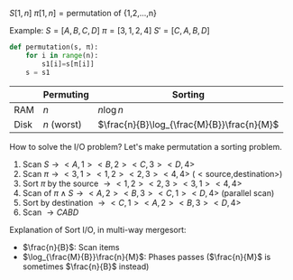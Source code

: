 $S[1,n]$
$π[1,n]=\text{permutation of \{1,2,...,n\}}$

Example:
$S=[A,B,C,D]$
$π=[3,1,2,4]$
$S'=[C,A,B,D]$

```python
def permutation(s, π):
	for i in range(n):
		s1[i]=s[π[i]]
	s = s1
```

|      | Permuting   | Sorting                                    |
| ---- | ----------- | ------------------------------------------ |
| RAM  | $n$         | $n\log n$                                  |
| Disk | $n$ (worst) | $\frac{n}{B}\log_{\frac{M}{B}}\frac{n}{M}$ |
How to solve the I/O problem? Let's make permutation a sorting problem.

1. Scan $S→<A,1><B,2><C,3><D,4>$
2. Scan $π→<3,1><1,2><2,3><4,4>$ ($<\text{source,destination}>$)
3. Sort $π$ by the source $→<1,2><2,3><3,1><4,4>$
4. Scan of $π∧S→<A,2><B,3><C,1><D,4>$ (parallel scan)
5. Sort by destination $→<C,1><A,2><B,3><D,4>$
6. Scan $→CABD$

Explanation of Sort I/O, in multi-way mergesort:
- $\frac{n}{B}$: Scan items
- $\log_{\frac{M}{B}}\frac{n}{M}$: Phases passes
($\frac{n}{M}$ is sometimes $\frac{n}{B}$ instead)